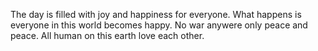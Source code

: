 The day is filled with joy and happiness for everyone.
What happens is everyone in this world becomes happy. No war anywere only peace and peace.
All human on this earth love each other.